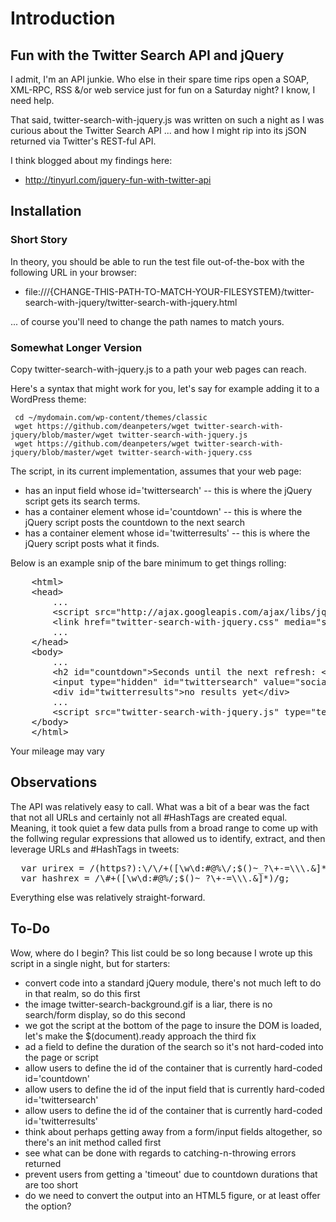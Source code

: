Introduction
============

## Fun with the Twitter Search API and jQuery ##

I admit, I'm an API junkie. Who else in their spare time rips open a SOAP, XML-RPC, RSS &/or web 
service just for fun on a Saturday night? I know, I need help.

That said, twitter-search-with-jquery.js was written on such a night as I was curious about the 
Twitter Search API ... and how I might rip into its jSON returned via Twitter's REST-ful API.

I think blogged about my findings here:

* http://tinyurl.com/jquery-fun-with-twitter-api

## Installation ##

### Short Story ###

In theory, you should be able to run the test file out-of-the-box with the following URL in your browser:

* file:///{CHANGE-THIS-PATH-TO-MATCH-YOUR-FILESYSTEM}/twitter-search-with-jquery/twitter-search-with-jquery.html

... of course you'll need to change the path names to match yours.

### Somewhat Longer Version ###

Copy twitter-search-with-jquery.js to a path your web pages can reach.

Here's a syntax that might work for you, let's say for example adding it to a WordPress theme:

     cd ~/mydomain.com/wp-content/themes/classic
     wget https://github.com/deanpeters/wget twitter-search-with-jquery/blob/master/wget twitter-search-with-jquery.js
     wget https://github.com/deanpeters/wget twitter-search-with-jquery/blob/master/wget twitter-search-with-jquery.css

The script, in its current implementation, assumes that your web page:
* has an input field whose id='twittersearch' -- this is where the jQuery script gets its search terms.
* has a container element whose id='countdown' -- this is where the jQuery script posts the countdown to the next search
* has a container element whose id='twitterresults' -- this is where the jQuery script posts what it finds.

Below is an example snip of the bare minimum to get things rolling:
<pre>
	&lt;html&gt;
	&lt;head&gt;
		...
		&lt;script src="http://ajax.googleapis.com/ajax/libs/jquery/1.3.2/jquery.min.js" type="text/javascript"&gt;&lt;/script&gt;
		&lt;link href="twitter-search-with-jquery.css" media="screen" rel="stylesheet" type="text/css" /&gt;
		...
	&lt;/head&gt;
	&lt;body&gt;
		...
		&lt;h2 id="countdown"&gt;Seconds until the next refresh: &lt;span&gt;120&lt;/span&gt;&lt;/h2&gt;
		&lt;input type="hidden" id="twittersearch" value="social media" /&gt;
		&lt;div id="twitterresults"&gt;no results yet&lt;/div&gt;
		...
		&lt;script src="twitter-search-with-jquery.js" type="text/javascript"&gt;&lt;/script&gt;
	&lt;/body&gt;
	&lt;/html&gt;
</pre>

Your mileage may vary

## Observations ## 

The API was relatively easy to call. What was a bit of a bear was the fact that not all URLs and 
certainly not all #HashTags are created equal. Meaning, it took quiet a few data pulls from a 
broad range to come up with the follwing regular expressions that allowed us to identify, extract,
and then leverage URLs and #HashTags in tweets:

<pre>
  var urirex = /(https?):\/\/+([\w\d:#@%\/;$()~_?\+-=\\\.&]*)/g;				// url regex
  var hashrex = /\#+([\w\d:#@%/;$()~_?\+-=\\\.&]*)/g;							// hash tag regex
</pre>

Everything else was relatively straight-forward.

## To-Do ##

Wow, where do I begin? This list could be so long because I wrote up this script in a single night, but for starters:

* convert code into a standard jQuery module, there's not much left to do in that realm, so do this first
* the image twitter-search-background.gif is a liar, there is no search/form display, so do this second
* we got the script at the bottom of the page to insure the DOM is loaded, let's make the $(document).ready approach the third fix
* ad a field to define the duration of the search so it's not hard-coded into the page or script
* allow users to define the id of the container that is currently hard-coded id='countdown'
* allow users to define the id of the input field that is currently hard-coded id='twittersearch'
* allow users to define the id of the container that is currently hard-coded id='twitterresults'
* think about perhaps getting away from a form/input fields altogether, so there's an init method called first
* see what can be done with regards to catching-n-throwing errors returned
* prevent users from getting a 'timeout' due to countdown durations that are too short
* do we need to convert the output into an HTML5 figure, or at least offer the option?


